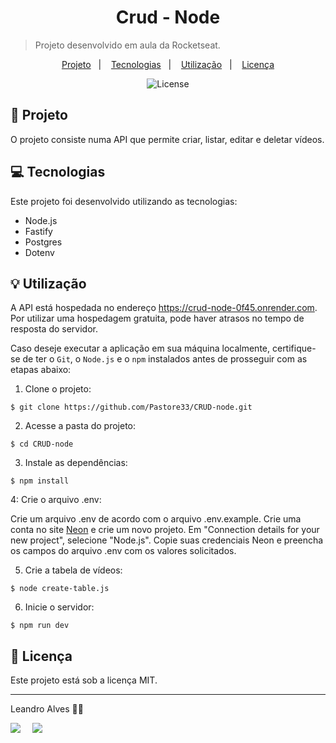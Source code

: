 <h1 align="center" style="text-align: center;">
  Crud - Node
</h1>

> Projeto desenvolvido em aula da Rocketseat.

<p align="center">
  <a href="#project">Projeto</a>&nbsp;&nbsp;&nbsp;|&nbsp;&nbsp;&nbsp;
  <a href="#technologies">Tecnologias</a>&nbsp;&nbsp;&nbsp;|&nbsp;&nbsp;&nbsp;
  <a href="#usage">Utilização</a>&nbsp;&nbsp;&nbsp;|&nbsp;&nbsp;&nbsp;
  <a href="#license">Licença</a>
</p>

<p align="center">
  <img alt="License" src="https://img.shields.io/static/v1?label=license&message=MIT&color=49AA26&labelColor=000000">
</p>

<h2 id="project">📁 Projeto</h2>

O projeto consiste numa API que permite criar, listar, editar e deletar vídeos.

<h2 id="technologies">💻 Tecnologias</h2>

Este projeto foi desenvolvido utilizando as tecnologias:

- Node.js
- Fastify
- Postgres
- Dotenv

<h2 id="usage">💡 Utilização</h2>

A API está hospedada no endereço https://crud-node-0f45.onrender.com. Por utilizar uma hospedagem gratuita, pode haver atrasos no tempo de resposta do servidor.

Caso deseje executar a aplicação em sua máquina localmente, certifique-se de ter o `Git`, o `Node.js` e o `npm` instalados antes de prosseguir com as etapas abaixo:

1. Clone o projeto:

```
$ git clone https://github.com/Pastore33/CRUD-node.git
```

2. Acesse a pasta do projeto:

```
$ cd CRUD-node
```

3. Instale as dependências:

```
$ npm install
```

4: Crie o arquivo .env:

Crie um arquivo .env de acordo com o arquivo .env.example. Crie uma conta no site [Neon](https://neon.tech/) e crie um novo projeto. Em "Connection details for your new project", selecione "Node.js". Copie suas credenciais Neon e preencha os campos do arquivo .env com os valores solicitados.

5. Crie a tabela de vídeos:

```
$ node create-table.js
```

6. Inicie o servidor:

```
$ npm run dev
```

<h2 id="license">📝 Licença</h2>

Este projeto está sob a licença MIT.

---

Leandro Alves 👋🏾

<div style="display: flex;">
  <a href="https://www.linkedin.com/in/leandro-alves-0bb58b117/" target="_blank"><img src="https://img.shields.io/badge/-LinkedIn-%230077B5?style=for-the-badge&logo=linkedin&logoColor=white" style="margin-right: 2vw" target="_blank"></a>
  <a href="https://www.instagram.com/leandropastore33/" target="_blank"><img src="https://img.shields.io/badge/-Instagram-%23E4405F?style=for-the-badge&logo=instagram&logoColor=white" target="_blank"></a>
</div>
